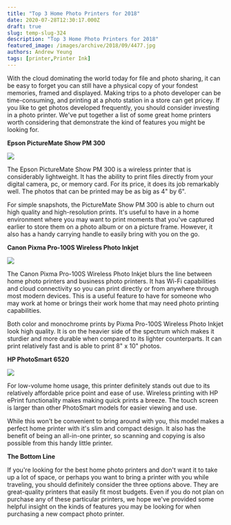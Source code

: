 ```yaml
---
title: "Top 3 Home Photo Printers for 2018"
date: 2020-07-28T12:30:17.000Z
draft: true
slug: temp-slug-324
description: "Top 3 Home Photo Printers for 2018"
featured_image: /images/archive/2018/09/4477.jpg
authors: Andrew Yeung
tags: [printer,Printer Ink]
---
```


With the cloud dominating the world today for file and photo sharing, it can be easy to forget you can still have a physical copy of your fondest memories, framed and displayed. Making trips to a photo developer can be time-consuming, and printing at a photo station in a store can get pricey. If you like to get photos developed frequently, you should consider investing in a photo printer. We've put together a list of some great home printers worth considering that demonstrate the kind of features you might be looking for.

**Epson PictureMate Show PM 300**

![](/blog/images/archive/2018/09/4477-300x300.jpg)

The Epson PictureMate Show PM 300 is a wireless printer that is considerably lightweight. It has the ability to print files directly from your digital camera, pc, or memory card. For its price, it does its job remarkably well. The photos that can be printed may be as big as 4" by 6". 

For simple snapshots, the PictureMate Show PM 300 is able to churn out high quality and high-resolution prints. It's useful to have in a home environment where you may want to print moments that you've captured earlier to store them on a photo album or on a picture frame. However, it also has a handy carrying handle to easily bring with you on the go.

**Canon Pixma Pro-100S Wireless Photo Inkjet** 

![](/blog/images/archive/2018/09/6660-300x300.jpg)

The Canon Pixma Pro-100S Wireless Photo Inkjet blurs the line between home photo printers and business photo printers. It has Wi-Fi capabilities and cloud connectivity so you can print directly or from anywhere through most modern devices. This is a useful feature to have for someone who may work at home or brings their work home that may need photo printing capabilities. 

Both color and monochrome prints by Pixma Pro-100S Wireless Photo Inkjet look high quality. It is on the heavier side of the spectrum which makes it sturdier and more durable when compared to its lighter counterparts. It can print relatively fast and is able to print 8" x 10" photos.

**HP PhotoSmart 6520** 

![](/blog/images/archive/2018/09/6074-300x300.jpg)

For low-volume home usage, this printer definitely stands out due to its relatively affordable price point and ease of use. Wireless printing with HP ePrint functionality makes making quick prints a breeze. The touch screen is larger than other PhotoSmart models for easier viewing and use.

While this won't be convenient to bring around with you, this model makes a perfect home printer with it's slim and compact design. It also has the benefit of being an all-in-one printer, so scanning and copying is also possible from this handy little printer.

**The Bottom Line**

If you're looking for the best home photo printers and don't want it to take up a lot of space, or perhaps you want to bring a printer with you while traveling, you should definitely consider the three options above. They are great-quality printers that easily fit most budgets. Even if you do not plan on purchase any of these particular printers, we hope we've provided some helpful insight on the kinds of features you may be looking for when purchasing a new compact photo printer.